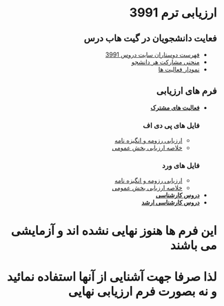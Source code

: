 <div dir="rtl">

# ارزیابی ترم 3991

## فعایت دانشجویان در گیت هاب درس

- [فهرست دوستاران سایت دروس 3991](https://github.com/AliRazavi-edu/PNU_3991/stargazers) 
- [منحنی مشارکت هر دانشجو](https://github.com/AliRazavi-edu/PNU_3991/graphs/contributors)
- [نمودار فعالیت ها](https://github.com/AliRazavi-edu/PNU_3991/pulse/monthly)

## فرم های ارزیابی

- [**فعالیت های مشترک**](https://github.com/AliRazavi-edu/PNU_3991/tree/master/_Assessment/_General)
    ### فایل های پی دی اف
    - [ارزیابی رزومه و انگیزه نامه](https://github.com/AliRazavi-edu/PNU_3991/blob/master/_Assessment/_General/XX_CV_CheckList_AR_3991.pdf)
    - [خلاصه ارزیابی بخش عمومی](https://github.com/AliRazavi-edu/PNU_3991/blob/master/_Assessment/_General/XX_GeneralSection_CheckList_AR_3991.pdf)
    ### فایل های ورد
    - [ارزیابی رزومه و انگیزه نامه](https://github.com/AliRazavi-edu/PNU_3991/blob/master/_Assessment/_General/XX_CV_CheckList_AR_3991.docx)
    - [خلاصه ارزیابی بخش عمومی](https://github.com/AliRazavi-edu/PNU_3991/blob/master/_Assessment/_General/XX_GeneralSection_CheckList_AR_3991.docx)
- [**دروس کارشناسی**]()
- [**دروس کارشناسی ارشد**]()

# این فرم ها هنوز نهایی نشده اند و آزمایشی می باشند
#  لذا صرفا جهت آشنایی از آنها استفاده نمائید و نه بصورت فرم ارزیابی نهایی


</div>
